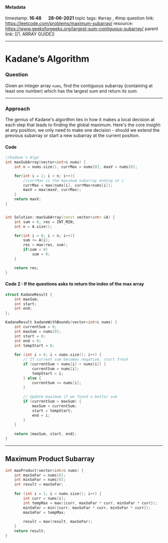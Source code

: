 #### Metadata

timestamp: **16:48**  &emsp;  **28-06-2021**
topic tags: #array , #imp
question link: https://leetcode.com/problems/maximum-subarray/
resource: https://www.geeksforgeeks.org/largest-sum-contiguous-subarray/
parent link: [[1. ARRAY GUIDE]]

---

# Kadane’s Algorithm

### Question

Given an integer array `nums`, find the contiguous subarray (containing at least one number) which has the largest sum and return _its sum_.

---


### Approach

The genius of Kadane's algorithm lies in how it makes a local decision at each step that leads to finding the global maximum. Here's the core insight: at any position, we only need to make one decision - should we extend the previous subarray or start a new subarray at the current position.

#### Code

``` cpp
//Kadane's Algo
int maxSubArray(vector<int>& nums) {
	int n = nums.size(), currMax = nums[0], maxV = nums[0];

	for(int i = 1; i < n; i++){
		//currMax is the maximum subarray ending at i
		currMax = max(nums[i], currMax+nums[i]);
		maxV = max(maxV, currMax);
	}
	return maxV;
}


int Solution::maxSubArray(const vector<int> &A) {
    int sum = 0, res = INT_MIN;
    int n = A.size();

    for(int i = 0; i < n; i++){
        sum += A[i];
        res = max(res, sum);
        if(sum < 0)
            sum = 0;
    }

    return res;
}
```

#### Code 2 : If the questions asks to return the index of the max array

``` cpp
struct KadaneResult {
    int maxSum;
    int start;
    int end;
};

KadaneResult kadaneWithBounds(vector<int>& nums) {
    int currentSum = 0;
    int maxSum = nums[0];
    int start = 0;
    int end = 0;
    int tempStart = 0;
    
    for (int i = 0; i < nums.size(); i++) {
        // If current sum becomes negative, start fresh
        if (currentSum + nums[i] < nums[i]) {
            currentSum = nums[i];
            tempStart = i;
        } else {
            currentSum += nums[i];
        }
        
        // Update maximum if we found a better sum
        if (currentSum > maxSum) {
            maxSum = currentSum;
            start = tempStart;
            end = i;
        }
    }
    
    return {maxSum, start, end};
}
```

---

## Maximum Product Subarray

``` cpp
int maxProduct(vector<int>& nums) {
    int maxSoFar = nums[0];
    int minSoFar = nums[0];
    int result = maxSoFar;
    
    for (int i = 1; i < nums.size(); i++) {
        int curr = nums[i];
        int tempMax = max({curr, maxSoFar * curr, minSoFar * curr});
        minSoFar = min({curr, maxSoFar * curr, minSoFar * curr});
        maxSoFar = tempMax;
        
        result = max(result, maxSoFar);
    }
    return result;
}
```

